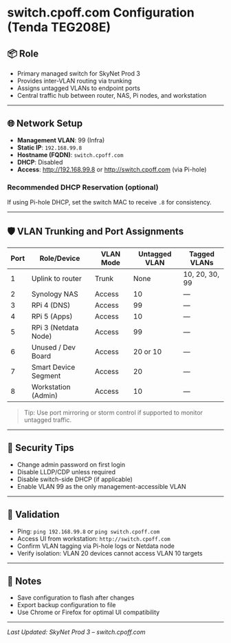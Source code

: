 # switch.cpoff.com Configuration (Tenda TEG208E)

## 📦 Role

- Primary managed switch for SkyNet Prod 3
- Provides inter-VLAN routing via trunking
- Assigns untagged VLANs to endpoint ports
- Central traffic hub between router, NAS, Pi nodes, and workstation

---

## 🌐 Network Setup

- **Management VLAN**: 99 (Infra)
- **Static IP**: `192.168.99.8`
- **Hostname (FQDN)**: `switch.cpoff.com`
- **DHCP**: Disabled
- **Access**: http://192.168.99.8 or http://switch.cpoff.com (via Pi-hole)

### Recommended DHCP Reservation (optional)

If using Pi-hole DHCP, set the switch MAC to receive `.8` for consistency.

---

## 🛡️ VLAN Trunking and Port Assignments

| Port | Role/Device          | VLAN Mode     | Untagged VLAN | Tagged VLANs              |
|------|-----------------------|---------------|---------------|---------------------------|
| 1    | Uplink to router      | Trunk         | None          | 10, 20, 30, 99            |
| 2    | Synology NAS          | Access        | 10            | —                         |
| 3    | RPi 4 (DNS)           | Access        | 99            | —                         |
| 4    | RPi 5 (Apps)          | Access        | 10            | —                         |
| 5    | RPi 3 (Netdata Node)  | Access        | 99            | —                         |
| 6    | Unused / Dev Board    | Access        | 20 or 10      | —                         |
| 7    | Smart Device Segment  | Access        | 20            | —                         |
| 8    | Workstation (Admin)   | Access        | 10            | —                         |

> Tip: Use port mirroring or storm control if supported to monitor untagged traffic.

---

## 🔐 Security Tips

- Change admin password on first login  
- Disable LLDP/CDP unless required  
- Disable switch-side DHCP (if applicable)  
- Enable VLAN 99 as the only management-accessible VLAN  

---

## 🧪 Validation

- Ping: `ping 192.168.99.8` or `ping switch.cpoff.com`  
- Access UI from workstation: `http://switch.cpoff.com`  
- Confirm VLAN tagging via Pi-hole logs or Netdata node  
- Verify isolation: VLAN 20 devices cannot access VLAN 10 targets  

---

## 📁 Notes

- Save configuration to flash after changes  
- Export backup configuration to file  
- Use Chrome or Firefox for optimal UI compatibility

---

_Last Updated: SkyNet Prod 3 – switch.cpoff.com_
